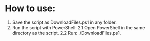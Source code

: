 # How to use:
1. Save the script as DownloadFiles.ps1 in any folder.
2. Run the script with PowerShell:
   2.1 Open PowerShell in the same directory as the script.
   2.2 Run: .\DownloadFiles.ps1.
